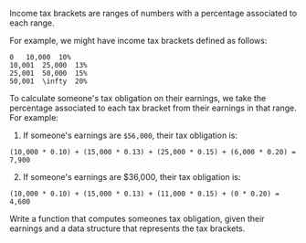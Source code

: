 Income tax brackets are ranges of numbers with a percentage associated to each range.

For example, we might have income tax brackets defined as follows:

```
0	10,000	10%
10,001	25,000	13%
25,001	50,000	15%
50,001	\infty	20%
```

To calculate someone's tax obligation on their earnings, we take the percentage associated
to each tax bracket from their earnings in that range. For example:

1. If someone's earnings are `$56,000`, their tax obligation is:

```
(10,000 * 0.10) + (15,000 * 0.13) + (25,000 * 0.15) + (6,000 * 0.20) = 7,900
```

2. If someone's earnings are $36,000, their tax obligation is:

```
(10,000 * 0.10) + (15,000 * 0.13) + (11,000 * 0.15) + (0 * 0.20) = 4,600
```

Write a function that computes someones tax obligation, given their earnings and a data
structure that represents the tax brackets.